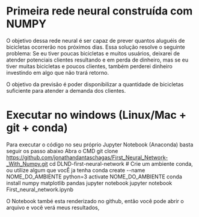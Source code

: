 # Primeira rede neural construída com NUMPY

O objetivo dessa rede neural é ser capaz de prever quantos aluguéis de bicicletas ocorrerão nos próximos dias. Essa solução resolve o seguinte problema: Se eu tiver poucas bicicletas e muitos usuários, deixarei de atender potenciais clientes resultando e em perda de dinheiro, mas se eu tiver muitas bicicletas e poucos clientes, também perderei dinheiro investindo em algo que não trará retorno.

O objetivo da previsão é poder disponibilizar a quantidade de bicicletas suficiente para atender a demanda dos clientes.

# Executar no windows (Linux/Mac + git + conda)
Para executar o código no seu próprio Jupyter Notebook (Anaconda) basta seguir os passo abaixo
    Abra o CMD
    git clone https://github.com/jonathandantaschagas/First_Neural_Network-_With_Numpy.git
    cd DLND-first-neural-network
    # Crie um ambiente conda, ou utilize algum que vocÊ ja tenha
    conda create --name NOME_DO_AMBIENTE python=3
    activate NOME_DO_AMBIENTE
    conda install numpy matplotlib pandas jupyter notebook
    jupyter notebook First_neural_network.ipynb


O Notebook també esta renderizado no github, então você pode abrir o arquivo e você verá meus resultados,

